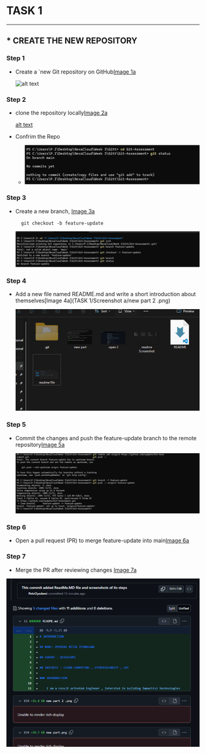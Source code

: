 # TASK 1

******************

## *  **CREATE THE NEW REPOSITORY**

### Step 1

* Create a `new Git repository on GitHub[Image 1a](<../TASK 1/Screenshot a/Page 2.png..>)

     ![alt text](<../TASK 1/Screenshot a/Page 2.png..>)

### Step 2

* clone the repository locally[Image 2a](<../TASK 1/Screenshot a/Clone Work.png>)

     [alt text](<../TASK 1/Screenshot a/Clone Work.png>)

* Confrim the Repo

    *  ![alt text](<../TASK 1/Screenshot a/Confirm Git.png>)


### Step 3

* Create a new branch, [Image 3a](https://github.com/oydpete/Git-Assessment/blob/main/TASK%201/Screenshot%20a/11.png) 

        git checkout -b feature-update
     ![alt text](https://github.com/oydpete/Git-Assessment/blob/main/TASK%201/Screenshot%20a/11.png)

### Step 4

* Add a new file named README.md and write a short introduction about themselves[Image 4a](TASK 1/Screenshot a/new part 2 .png)

   ![alt text](<../TASK 1/Screenshot a/new part 2 .png>)


### Step 5

* Commit the changes and push the feature-update branch to the remote repository[Image 5a](<../TASK 1/Screenshot a/push.png>)


   ![alt text](<../TASK 1/Screenshot a/push.png>)

### Step 6
* Open a pull request (PR) to merge feature-update into main[Image 6a]()


### Step 7 

* Merge the PR after reviewing changes [Image 7a](<../TASK 1/Screenshot a/Branch Review.png>)


![alt text](<../TASK 1/Screenshot a/Branch Review.png>)



